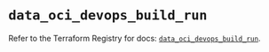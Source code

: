 # `data_oci_devops_build_run`

Refer to the Terraform Registry for docs: [`data_oci_devops_build_run`](https://registry.terraform.io/providers/oracle/oci/7.19.0/docs/data-sources/devops_build_run).
